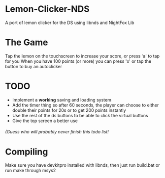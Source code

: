 # Lemon-Clicker-NDS
A port of lemon clicker for the DS using libnds and NightFox Lib

# The Game
Tap the lemon on the touchscreen to increase your score, or press 'a' to tap for you
When you have 100 points (or more) you can press 'x' or tap the button to buy an autoclicker

# TODO
- Implement a **working** saving and loading system
- Add the timer thing so after 60 seconds, the player can choose to either double their points for 20s or to get 200 points instantly
- Use the rest of the ds buttons to be able to click the virtual buttons
- Give the top screen a better use
###### (Guess who will probably never finish this todo list!

# Compiling
Make sure you have devkitpro installed with libnds, then just run build.bat or run make through msys2
